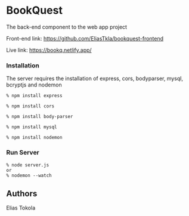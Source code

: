 # BookQuest

The back-end component to the web app project

Front-end link: https://github.com/EliasTkla/bookquest-frontend

Live link: https://bookq.netlify.app/

### Installation

The server requires the installation of express, cors, bodyparser, mysql, bcryptjs and nodemon

    % npm install express
  
    % npm install cors
  
    % npm install body-parser
  
    % npm install mysql
  
    % npm install nodemon

### Run Server
  
    % node server.js 
    or 
    % nodemon --watch
  
## Authors

Elias Tokola
